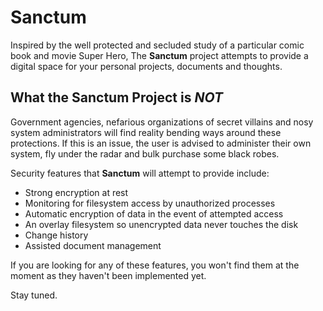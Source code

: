 # Sanctum #

Inspired by the well protected and secluded study of a particular
comic book and movie Super Hero, The **Sanctum** project attempts to
provide a digital space for your personal projects, documents and
thoughts.

## What the Sanctum Project is *NOT* ##

Government agencies, nefarious organizations of secret villains and
nosy system administrators will find reality bending ways around these
protections.  If this is an issue, the user is advised to administer
their own system, fly under the radar and bulk purchase some black
robes.

Security features that **Sanctum** will attempt to provide include:

* Strong encryption at rest
* Monitoring for filesystem access by unauthorized processes
* Automatic encryption of data in the event of attempted access
* An overlay filesystem so unencrypted data never touches the disk
* Change history
* Assisted document management

If you are looking for any of these features, you won't find them at
the moment as they haven't been implemented yet.

Stay tuned.
